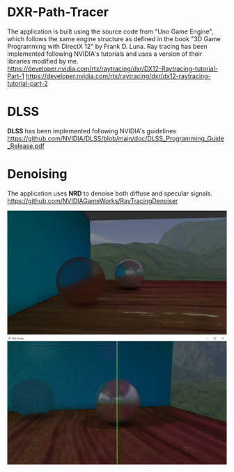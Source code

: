 # DXR-Path-Tracer
The application is built using the source code from "Uno Game Engine", which follows the same engine structure as defined in the book "3D Game Programming with DirectX 12" by Frank D. Luna.
Ray tracing has been implemented following NVIDIA's tutorials and uses a version of their libraries modified by me.
https://developer.nvidia.com/rtx/raytracing/dxr/DX12-Raytracing-tutorial-Part-1
https://developer.nvidia.com/rtx/raytracing/dxr/dx12-raytracing-tutorial-part-2

# DLSS
**DLSS** has been implemented following NVIDIA's guidelines
https://github.com/NVIDIA/DLSS/blob/main/doc/DLSS_Programming_Guide_Release.pdf

# Denoising
The application uses **NRD** to denoise both diffuse and specular signals.
https://github.com/NVIDIAGameWorks/RayTracingDenoiser

![Final Result](result.PNG)
![Denoised](denoise.jpeg)